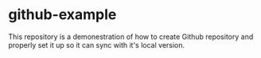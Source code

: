 # github-example

This repository is a demonestration of how to create Github repository and properly set it up so it can sync with it's local version.
